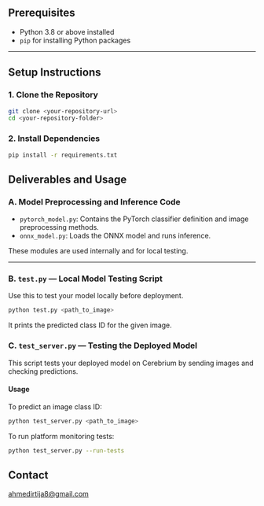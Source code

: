 ## Prerequisites

- Python 3.8 or above installed  
- `pip` for installing Python packages     

---

## Setup Instructions

### 1. Clone the Repository

```bash
git clone <your-repository-url>
cd <your-repository-folder>
```

### 2. Install Dependencies

```bash
pip install -r requirements.txt
```

## Deliverables and Usage

### A. Model Preprocessing and Inference Code

- `pytorch_model.py`: Contains the PyTorch classifier definition and image preprocessing methods.  
- `onnx_model.py`: Loads the ONNX model and runs inference.  

These modules are used internally and for local testing.

---

### B. `test.py` — Local Model Testing Script

Use this to test your model locally before deployment.

```bash
python test.py <path_to_image>
```
It prints the predicted class ID for the given image.


### C. `test_server.py` — Testing the Deployed Model

This script tests your deployed model on Cerebrium by sending images and checking predictions.


#### Usage

To predict an image class ID:

```bash
python test_server.py <path_to_image>
```

To run platform monitoring tests:
```bash
python test_server.py --run-tests
```


## Contact 
ahmedirtija8@gmail.com
